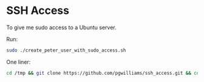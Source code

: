 SSH Access
==========

To give me sudo access to a Ubuntu server.

Run:

```sh
sudo ./create_peter_user_with_sudo_access.sh
```

One liner:
```sh
cd /tmp && git clone https://github.com/pgwilliams/ssh_access.git && cd ssh_access && ./create_peter_user_with_sudo_access.sh && echo 'Peter has access' && cd .. && rm -r ssh_access
```
